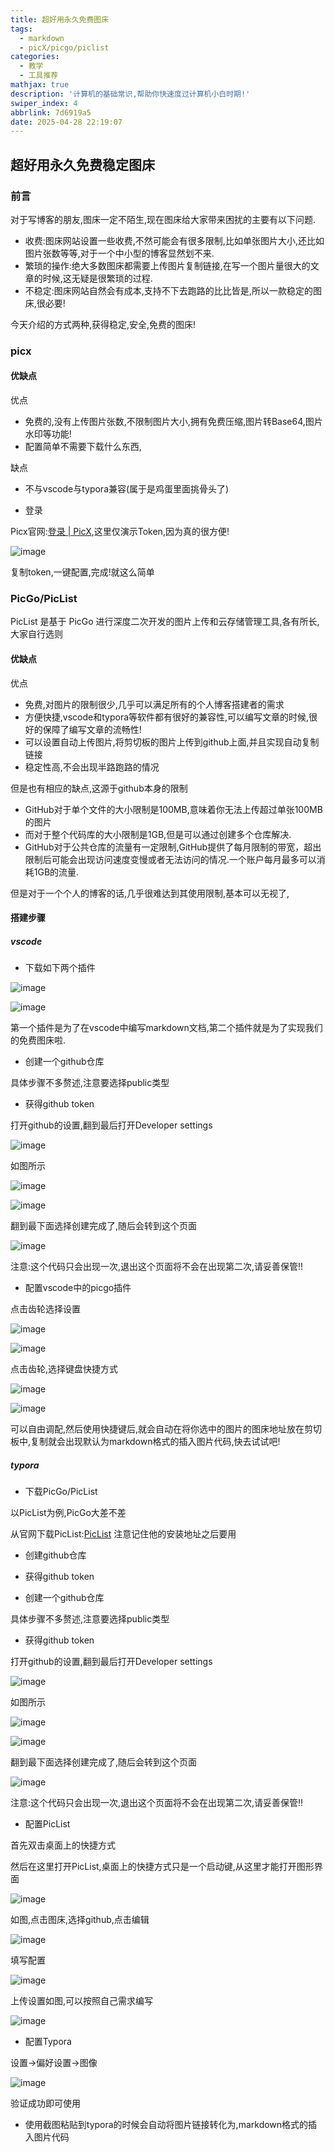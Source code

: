 ```yaml
---
title: 超好用永久免费图床
tags:
  - markdown
  - picX/picgo/piclist
categories:
  - 教学
  - 工具推荐
mathjax: true
description: '计算机的基础常识,帮助你快速度过计算机小白时期!'
swiper_index: 4
abbrlink: 7d6919a5
date: 2025-04-28 22:19:07
---
```

## 超好用永久免费稳定图床

### 前言

对于写博客的朋友,图床一定不陌生,现在图床给大家带来困扰的主要有以下问题.

- 收费:图床网站设置一些收费,不然可能会有很多限制,比如单张图片大小,还比如图片张数等等,对于一个中小型的博客显然划不来.
- 繁琐的操作:绝大多数图床都需要上传图片复制链接,在写一个图片量很大的文章的时候,这无疑是很繁琐的过程.
- 不稳定:图床网站自然会有成本,支持不下去跑路的比比皆是,所以一款稳定的图床,很必要!

今天介绍的方式两种,获得稳定,安全,免费的图床!

### picx

#### 优缺点

优点

- 免费的,没有上传图片张数,不限制图片大小,拥有免费压缩,图片转Base64,图片水印等功能!
- 配置简单不需要下载什么东西,

缺点

- 不与vscode与typora兼容(属于是鸡蛋里面挑骨头了)



- 登录

Picx官网:[登录 | PicX](https://picx.xpoet.cn/#/),这里仅演示Token,因为真的很方便!

![image](https://moshiqiqian.github.io/picx-images-hosting/image.2h8ig3dync.webp)

复制token,一键配置,完成!就这么简单

### PicGo/PicList

PicList 是基于 PicGo 进行深度二次开发的图片上传和云存储管理工具,各有所长,大家自行选则

#### 优缺点

优点

- 免费,对图片的限制很少,几乎可以满足所有的个人博客搭建者的需求
- 方便快捷,vscode和typora等软件都有很好的兼容性,可以编写文章的时候,很好的保障了编写文章的流畅性!
- 可以设置自动上传图片,将剪切板的图片上传到github上面,并且实现自动复制链接
- 稳定性高,不会出现半路跑路的情况

但是也有相应的缺点,这源于github本身的限制

- GitHub对于单个文件的大小限制是100MB,意味着你无法上传超过单张100MB的图片
- 而对于整个代码库的大小限制是1GB,但是可以通过创建多个仓库解决.
- GitHub对于公共仓库的流量有一定限制,GitHub提供了每月限制的带宽，超出限制后可能会出现访问速度变慢或者无法访问的情况.一个账户每月最多可以消耗1GB的流量.

但是对于一个个人的博客的话,几乎很难达到其使用限制,基本可以无视了,

#### 搭建步骤

##### vscode

- 下载如下两个插件

![image](https://moshiqiqian.github.io/picx-images-hosting/image.60ug5woo3s.webp)

![image](https://moshiqiqian.github.io/picx-images-hosting/image.9dd60a5dxp.webp)

第一个插件是为了在vscode中编写markdown文档,第二个插件就是为了实现我们的免费图床啦.

- 创建一个github仓库

具体步骤不多赘述,注意要选择public类型

- 获得github token

打开github的设置,翻到最后打开Developer settings

![image](https://moshiqiqian.github.io/picx-images-hosting/image.1lc10nh8cm.webp)

如图所示

![image](https://moshiqiqian.github.io/picx-images-hosting/image.5tr8ah8gx0.webp)

![image](https://moshiqiqian.github.io/picx-images-hosting/image.491hb0chil.webp)

翻到最下面选择创建完成了,随后会转到这个页面

![image](https://moshiqiqian.github.io/picx-images-hosting/image.3rbfmfctxe.webp)

注意:这个代码只会出现一次,退出这个页面将不会在出现第二次,请妥善保管!!

- 配置vscode中的picgo插件

点击齿轮选择设置

![image](https://moshiqiqian.github.io/picx-images-hosting/image.5q7mcrjax1.webp)

![image](https://moshiqiqian.github.io/picx-images-hosting/image.9gwry0ac1k.webp)

点击齿轮,选择键盘快捷方式

![image](https://moshiqiqian.github.io/picx-images-hosting/image.5q7mcrjax1.webp)

![image](https://moshiqiqian.github.io/picx-images-hosting/image.1vyutt4fjd.webp)

可以自由调配,然后使用快捷键后,就会自动在将你选中的图片的图床地址放在剪切板中,复制就会出现默认为markdown格式的插入图片代码,快去试试吧!

##### typora

- 下载PicGo/PicList

以PicList为例,PicGo大差不差

从官网下载PicList:[PicList](https://piclist.cn/) 
注意记住他的安装地址之后要用

- 创建github仓库

- 获得github token

- 创建一个github仓库

具体步骤不多赘述,注意要选择public类型

- 获得github token

打开github的设置,翻到最后打开Developer settings

![image](https://moshiqiqian.github.io/picx-images-hosting/image.1lc10nh8cm.webp)

如图所示

![image](https://moshiqiqian.github.io/picx-images-hosting/image.5tr8ah8gx0.webp)

![image](https://moshiqiqian.github.io/picx-images-hosting/image.491hb0chil.webp)

翻到最下面选择创建完成了,随后会转到这个页面

![image](https://moshiqiqian.github.io/picx-images-hosting/image.3rbfmfctxe.webp)

注意:这个代码只会出现一次,退出这个页面将不会在出现第二次,请妥善保管!!

- 配置PicList

首先双击桌面上的快捷方式

然后在这里打开PicList,桌面上的快捷方式只是一个启动键,从这里才能打开图形界面

![image](https://moshiqiqian.github.io/picx-images-hosting/image.esps22g9s.webp)

如图,点击图床,选择github,点击编辑

![image](https://moshiqiqian.github.io/picx-images-hosting/image.1ap77icxtz.webp)

填写配置

![image](https://moshiqiqian.github.io/picx-images-hosting/image.2dowie9eth.webp)

上传设置如图,可以按照自己需求编写

![image](https://moshiqiqian.github.io/picx-images-hosting/image.5q7mcrqkb9.webp)

- 配置Typora

设置->偏好设置->图像

![image](https://moshiqiqian.github.io/picx-images-hosting/image.3d4zvkfrrj.webp)

验证成功即可使用

- 使用截图粘贴到typora的时候会自动将图片链接转化为,markdown格式的插入图片代码











